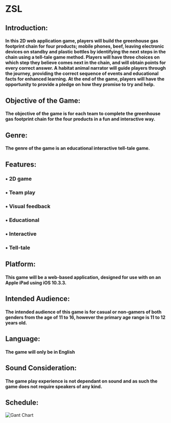# ZSL

## Introduction:
#### In this 2D web application game, players will build the greenhouse gas footprint chain for four products; mobile phones, beef, leaving electronic devices on standby and plastic bottles by identifying the next steps in the chain using a tell-tale game method. Players will have three choices on which step they believe comes next in the chain, and will obtain points for every correct answer. A habitat animal narrator will guide players through the journey, providing the correct sequence of events and educational facts for enhanced learning. At the end of the game, players will have the opportunity to provide a pledge on how they promise to try and help.

## Objective of the Game:
#### The objective of the game is for each team to complete the greenhouse gas footprint chain for the four products in a fun and interactive way. 

## Genre:
#### The genre of the game is an educational interactive tell-tale game.

## Features:
### •	2D game
### •	Team play
### •	Visual feedback
### •	Educational
### •	Interactive
### •	Tell-tale

## Platform:
#### This game will be a web-based application, designed for use with on an Apple iPad using iOS 10.3.3.

## Intended Audience:
#### The intended audience of this game is for casual or non-gamers of both genders from the age of 11 to 16, however the primary age range is 11 to 12 years old. 

## Language:
#### The game will only be in English

## Sound Consideration:
#### The game play experience is not dependant on sound and as such the game does not require speakers of any kind.

## Schedule:
![Gant Chart]()
